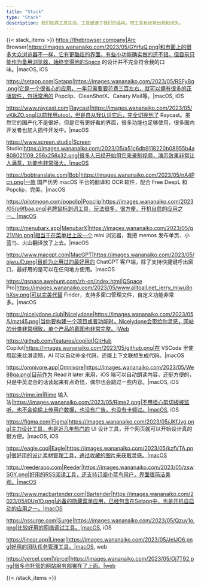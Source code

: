```yaml
---
title: "Stack"
type: "Stack"
description: 我们依靠工具生活，工具塑造了我们的品味，而工具也经常出现和消失。
---
```


{{< stack_items >}}
https://thebrowser.company|Arc Browser|https://images.wananaiko.com/2023/05/GYrfuQ.png|和市面上的很多大众浏览器不一样，它有更酷炫的界面，有些小功能确实做的还不错，但目前只能作为备用浏览器，始终觉得他的Space 的设计并不完全符合我的口味。|macOS, iOS

https://setapp.com|Setapp|https://images.wananaiko.com/2023/05/RSFyBq.png|它是一个很省心的应用，一年只需要要花费三百左右，就可以拥有很多的正版软件，包括常用的 Popclip、CleanShotX、Canary Mail等。|macOS, iOS

https://www.raycast.com|Raycast|https://images.wananaiko.com/2023/05/vKikZO.png|以前我用utool，但是自从我认识它后，完全切换到了 Raycast。虽然它的国产化不是很好，但是它有更好看的界面，很多功能也足够使用，很多国内开发者也加入插件开发中。|macOS

https://www.screen.studio|Screen Studio|https://images.wananaiko.com/2023/05/a51c6db9118220b08955b4a808021109_256x256x32.png|很多人已经开始用它来录制视频，演示效果非常让人满意，功能也非常强大。|macOS

https://bobtranslate.com|Bob|https://images.wananaiko.com/2023/05/nA4Pcn.png|一款 国产优秀 macOS 平台的翻译和 OCR 软件，配合 Free DeepL 和 Popclip，完美。|macOS

https://pilotmoon.com/popclip|Popclip|https://images.wananaiko.com/2023/05/p9fbaa.png|老牌鼠标划词工具，玩法很多，很方便，开机自启的应用之一。|macOS

https://menubarx.app|MenubarX|https://images.wananaiko.com/2023/05/g21VNn.png|相当于在菜单栏上放一个 mini 浏览器，我把 memos 发布单页、小蓝鸟、火山翻译放了上去。|macOS

https://www.macgpt.com|MacGPT|https://images.wananaiko.com/2023/05/ojwuJD.png|目前为止用过的最好用的 ChatGPT 客户端，除了支持快捷键呼出窗口，最好用的是可以在任何地方使用。|macOS

https://qspace.awehunt.com/zh-cn/index.html|QSpace Pro|https://images.wananaiko.com/2023/05/www.alltoall.net_jerry_miwu8nhXsv.png|可以完美代替 Finder，支持多窗口管理文件，自定义功能非常多。|macOS

https://nicelydone.club|Nicelydone|https://images.wananaiko.com/2023/05/Umzt45.png|当你要构建一个项目或者功能时，Nicelydone会带给你灵感，网站的分类非常细致，单个产品的截图也非常完整。|Web

https://github.com/features/copilot|GitHub Copilot|https://images.wananaiko.com/2023/05/github.png|在 VSCode 里使用起来丝滑流畅，AI 可以自动补全代码，还能上下文联想生成代码。|macOS

https://omnivore.app|Omnivore|https://images.wananaiko.com/2023/05/We88qa.png|目前作为 Read it later 来用，iOS 端可以自动朗读内容，还挺方便的，只是中英混合的话读起来有点奇怪，偶尔也会跳过一些内容。|macOS, iOS

https://rime.im|Rime 输入法|https://images.wananaiko.com/2023/05/Rime2.png|不用担心剪切板被监听，也不会偷偷上传用户数据，也没有广告，也没有卡顿过。|macOS, iOS

https://figma.com|Figma|https://images.wananaiko.com/2023/05/JKfJvg.png|主力设计工具，也是近几年热门的 UI 设计工具，开个网页就可以开始设计真的很方便。|macOS, iOS

https://eagle.cool|Eagle|https://images.wananaiko.com/2023/05/kzfVTA.png|很好用的设计素材管理工具，通过收藏的图片来获取灵感。|macOS

https://reederapp.com|Reeder|https://images.wananaiko.com/2023/05/zswSGY.png|好用的RSS阅读工具，还支持订阅小蓝鸟用户，界面很简洁美观。|macOS

https://www.macbartender.com|Bartender|https://images.wananaiko.com/2023/05/i0Ug1D.png|必备的隐藏菜单应用，已经包含在Setapp中，也是开机自启动的应用之一。|macOS

https://nssurge.com|Surge|https://images.wananaiko.com/2023/05/Qzuv1o.png|比较好用的网络调试工具。|macOS, iOS

https://linear.app|Linear|https://images.wananaiko.com/2023/05/JelJO6.png|好用的团队任务管理工具。|macOS, web

https://vercel.com|Vercel|https://images.wananaiko.com/2023/05/Oj7T92.png|很多自托管的网站服务部署在了上面。|web

{{< /stack_items >}}
